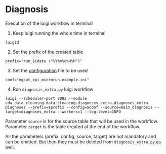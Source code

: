 # Diagnosis

Execution of the luigi workflow in terminal

1. Keep luigi running the whole time in terminal
``` 
luigid
 ```
2. Set the prefix of the created table 
```
prefix="run_$(date +"%Y%m%d%H%M")"
```
3. Set the [configuration](https://git.stacc.ee/project4/cda-data-cleaning/tree/master/configurations) file to be used 
 ```
 conf="egcut_epi_microrun.example.ini"
 ```
4.  Run `diagnosis_extra.py` luigi workflow 
```
luigi --scheduler-port 8082 --module cda_data_cleaning.data_cleaning.diagnoses_extra.diagnoses_extra Diagnoses --prefix=$prefix --config=$conf --source=main_diagnosis --target=diagnoses_extra --workers=1 --log-level=INFO
```
Parameter `source` is for the source table that will be used in the workflow.
Parameter `target` is the table created at the end of the workflow.

All the parameters (prefix, config, source, target) are not mandatory and can be omitted. But then they must be deleted from  `diagnosis_extra.py`  as well.
